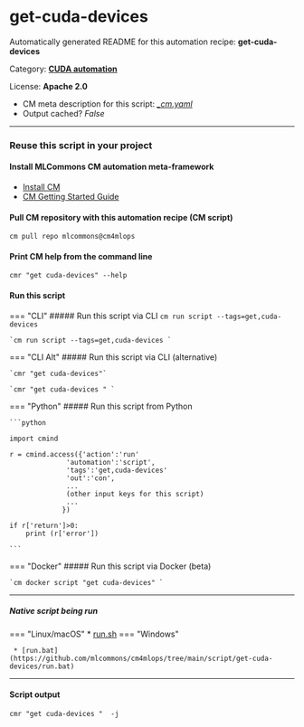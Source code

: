 # get-cuda-devices
Automatically generated README for this automation recipe: **get-cuda-devices**

Category: **[CUDA automation](..)**

License: **Apache 2.0**


* CM meta description for this script: *[_cm.yaml](https://github.com/mlcommons/cm4mlops/tree/main/script/get-cuda-devices/_cm.yaml)*
* Output cached? *False*

---
### Reuse this script in your project

#### Install MLCommons CM automation meta-framework

* [Install CM](https://docs.mlcommons.org/ck/install)
* [CM Getting Started Guide](https://docs.mlcommons.org/ck/getting-started/)

#### Pull CM repository with this automation recipe (CM script)

```cm pull repo mlcommons@cm4mlops```

#### Print CM help from the command line

````cmr "get cuda-devices" --help````

#### Run this script

=== "CLI"
    ##### Run this script via CLI
    `cm run script --tags=get,cuda-devices`

    `cm run script --tags=get,cuda-devices `

=== "CLI Alt"
    ##### Run this script via CLI (alternative)

    `cmr "get cuda-devices"`

    `cmr "get cuda-devices " `


=== "Python"
    ##### Run this script from Python


    ```python

    import cmind

    r = cmind.access({'action':'run'
                  'automation':'script',
                  'tags':'get,cuda-devices'
                  'out':'con',
                  ...
                  (other input keys for this script)
                  ...
                 })

    if r['return']>0:
        print (r['error'])

    ```


=== "Docker"
    ##### Run this script via Docker (beta)

    `cm docker script "get cuda-devices" `

___


##### Native script being run
=== "Linux/macOS"
     * [run.sh](https://github.com/mlcommons/cm4mlops/tree/main/script/get-cuda-devices/run.sh)
=== "Windows"

     * [run.bat](https://github.com/mlcommons/cm4mlops/tree/main/script/get-cuda-devices/run.bat)
___
#### Script output
`cmr "get cuda-devices "  -j`